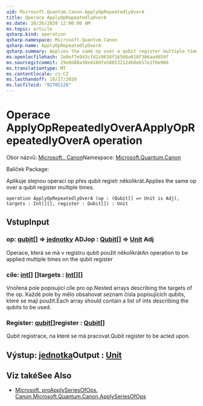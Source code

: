 ```yaml
---
uid: Microsoft.Quantum.Canon.ApplyOpRepeatedlyOverA
title: Operace ApplyOpRepeatedlyOverA
ms.date: 10/26/2020 12:00:00 AM
ms.topic: article
qsharp.kind: operation
qsharp.namespace: Microsoft.Quantum.Canon
qsharp.name: ApplyOpRepeatedlyOverA
qsharp.summary: Applies the same op over a qubit register multiple times.
ms.openlocfilehash: 2e8ef7e943cfd2c0634f16566a018f386aad659f
ms.sourcegitcommit: 29e0d88a30e4166fa580132124b0eb57e1f0e986
ms.translationtype: MT
ms.contentlocale: cs-CZ
ms.lasthandoff: 10/27/2020
ms.locfileid: "92705128"
---
```

# <a name="applyoprepeatedlyovera-operation"></a><span data-ttu-id="8c3d5-102">Operace ApplyOpRepeatedlyOverA</span><span class="sxs-lookup"><span data-stu-id="8c3d5-102">ApplyOpRepeatedlyOverA operation</span></span>

<span data-ttu-id="8c3d5-103">Obor názvů: [Microsoft.. Canon](xref:Microsoft.Quantum.Canon)</span><span class="sxs-lookup"><span data-stu-id="8c3d5-103">Namespace: [Microsoft.Quantum.Canon](xref:Microsoft.Quantum.Canon)</span></span>

<span data-ttu-id="8c3d5-104">Balíček [](https://nuget.org/packages/)</span><span class="sxs-lookup"><span data-stu-id="8c3d5-104">Package: [](https://nuget.org/packages/)</span></span>


<span data-ttu-id="8c3d5-105">Aplikuje stejnou operaci op přes qubit registr několikrát.</span><span class="sxs-lookup"><span data-stu-id="8c3d5-105">Applies the same op over a qubit register multiple times.</span></span>

```qsharp
operation ApplyOpRepeatedlyOverA (op : (Qubit[] => Unit is Adj), targets : Int[][], register : Qubit[]) : Unit
```


## <a name="input"></a><span data-ttu-id="8c3d5-106">Vstup</span><span class="sxs-lookup"><span data-stu-id="8c3d5-106">Input</span></span>

### <a name="op--qubit--unit-adj"></a><span data-ttu-id="8c3d5-107">op: [qubit](xref:microsoft.quantum.lang-ref.qubit)[] => [jednotky](xref:microsoft.quantum.lang-ref.unit) ADJ</span><span class="sxs-lookup"><span data-stu-id="8c3d5-107">op : [Qubit](xref:microsoft.quantum.lang-ref.qubit)[] => [Unit](xref:microsoft.quantum.lang-ref.unit) Adj</span></span>

<span data-ttu-id="8c3d5-108">Operace, která se má v registru qubit použít několikrát</span><span class="sxs-lookup"><span data-stu-id="8c3d5-108">An operation to be applied multiple times on the qubit register</span></span>


### <a name="targets--int"></a><span data-ttu-id="8c3d5-109">cíle: [int](xref:microsoft.quantum.lang-ref.int)[] []</span><span class="sxs-lookup"><span data-stu-id="8c3d5-109">targets : [Int](xref:microsoft.quantum.lang-ref.int)[][]</span></span>

<span data-ttu-id="8c3d5-110">Vnořená pole popisující cíle pro op.</span><span class="sxs-lookup"><span data-stu-id="8c3d5-110">Nested arrays describing the targets of the op.</span></span> <span data-ttu-id="8c3d5-111">Každé pole by mělo obsahovat seznam čísla popisujících qubits, které se mají použít.</span><span class="sxs-lookup"><span data-stu-id="8c3d5-111">Each array should contain a list of ints describing the qubits to be used.</span></span>


### <a name="register--qubit"></a><span data-ttu-id="8c3d5-112">Register: [qubit](xref:microsoft.quantum.lang-ref.qubit)[]</span><span class="sxs-lookup"><span data-stu-id="8c3d5-112">register : [Qubit](xref:microsoft.quantum.lang-ref.qubit)[]</span></span>

<span data-ttu-id="8c3d5-113">Qubit registrace, na které se má pracovat.</span><span class="sxs-lookup"><span data-stu-id="8c3d5-113">Qubit register to be acted upon.</span></span>



## <a name="output--unit"></a><span data-ttu-id="8c3d5-114">Výstup: [jednotka](xref:microsoft.quantum.lang-ref.unit)</span><span class="sxs-lookup"><span data-stu-id="8c3d5-114">Output : [Unit](xref:microsoft.quantum.lang-ref.unit)</span></span>



## <a name="see-also"></a><span data-ttu-id="8c3d5-115">Viz také</span><span class="sxs-lookup"><span data-stu-id="8c3d5-115">See Also</span></span>

- [<span data-ttu-id="8c3d5-116">Microsoft. proApplySeriesOfOps. Canon.</span><span class="sxs-lookup"><span data-stu-id="8c3d5-116">Microsoft.Quantum.Canon.ApplySeriesOfOps</span></span>](xref:Microsoft.Quantum.Canon.ApplySeriesOfOps)